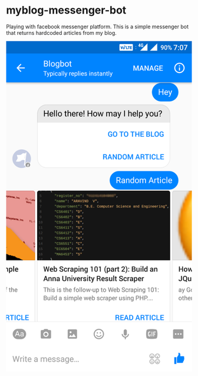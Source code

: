 # myblog-messenger-bot

Playing with facebook messenger platform.
This is a simple messenger bot that returns hardcoded articles from my blog.

![](screenshot.png)
